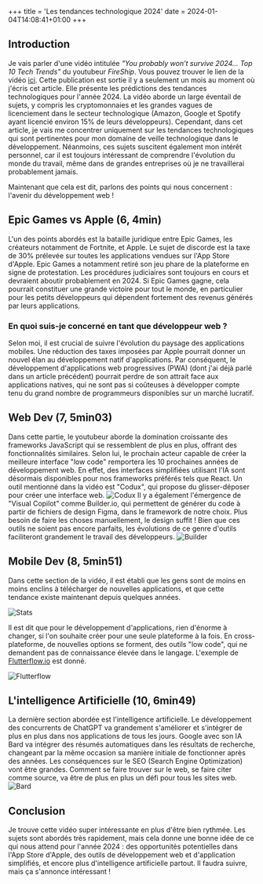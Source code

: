 +++
title = 'Les tendances technologique 2024'
date = 2024-01-04T14:08:41+01:00
+++
## Introduction
Je vais parler d'une vidéo intitulée *"You probably won’t survive 2024... Top 10 Tech Trends"* du youtubeur *FireShip*. Vous pouvez trouver le lien de la vidéo [ici](https://www.youtube.com/watch?v=vyQv563Y-fk). Cette publication est sortie il y a seulement un mois au moment où j'écris cet article. Elle présente les prédictions des tendances technologiques pour l'année 2024. La vidéo aborde un large éventail de sujets, y compris les cryptomonnaies et les grandes vagues de licenciement dans le secteur technologique (Amazon, Google et Spotify ayant licencié environ 15% de leurs développeurs). Cependant, dans cet article, je vais me concentrer uniquement sur les tendances technologiques qui sont pertinentes pour mon domaine de veille technologique dans le développement. Néanmoins, ces sujets suscitent également mon intérêt personnel, car il est toujours intéressant de comprendre l'évolution du monde du travail, même dans de grandes entreprises où je ne travaillerai probablement jamais.

Maintenant que cela est dit, parlons des points qui nous concernent : l'avenir du développement web !

## Epic Games vs Apple (6, 4min)
L'un des points abordés est la bataille juridique entre Epic Games, les créateurs notamment de Fortnite, et Apple. Le sujet de discorde est la taxe de 30% prélevée sur toutes les applications vendues sur l'App Store d'Apple. Epic Games a notamment retiré son jeu phare de la plateforme en signe de protestation. Les procédures judiciaires sont toujours en cours et devraient aboutir probablement en 2024. Si Epic Games gagne, cela pourrait constituer une grande victoire pour tout le monde, en particulier pour les petits développeurs qui dépendent fortement des revenus générés par leurs applications.

### En quoi suis-je concerné en tant que développeur web ?
Selon moi, il est crucial de suivre l'évolution du paysage des applications mobiles. Une réduction des taxes imposées par Apple pourrait donner un nouvel élan au développement natif d'applications. Par conséquent, le développement d'applications web progressives (PWA) (dont j'ai déjà parlé dans un article précédent) pourrait perdre de son attrait face aux applications natives, qui ne sont pas si coûteuses à développer compte tenu du grand nombre de programmeurs disponibles sur un marché lucratif.

## Web Dev (7, 5min03)
Dans cette partie, le youtubeur aborde la domination croissante des frameworks JavaScript qui se ressemblent de plus en plus, offrant des fonctionnalités similaires. Selon lui, le prochain acteur capable de créer la meilleure interface "low code" remportera les 10 prochaines années de développement web. En effet, des interfaces simplifiées utilisant l'IA sont désormais disponibles pour nos frameworks préférés tels que React. Un outil mentionné dans la vidéo est "Codux", qui propose du glisser-déposer pour créer une interface web.
![Codux](https://lchollet.github.io/lchollet/images/react.png)
Il y a également l'émergence de "Visual Copilot" comme Builder.io, qui permettent de générer du code à partir de fichiers de design Figma, dans le framework de notre choix. Plus besoin de faire les choses manuellement, le design suffit ! Bien que ces outils ne soient pas encore parfaits, les évolutions de ce genre d'outils faciliteront grandement le travail des développeurs.
![Builder](https://lchollet.github.io/lchollet/images/builder.png)

## Mobile Dev (8, 5min51)
Dans cette section de la vidéo, il est établi que les gens sont de moins en moins enclins à télécharger de nouvelles applications, et que cette tendance existe maintenant depuis quelques années.

![Stats](https://lchollet.github.io/lchollet/images/stats.png)

Il est dit que pour le développement d'applications, rien d'énorme à changer, si l'on souhaite créer pour une seule plateforme à la fois. En cross-plateforme, de nouvelles options se forment, des outils "low code", qui ne demandent pas de connaissance élevée dans le langage. L'exemple de [Flutterflow.io](https://flutterflow.io/) est donné.

![Flutterflow](https://lchollet.github.io/lchollet/images/flutter.png)

## L'intelligence Artificielle (10, 6min49)
La dernière section abordée est l'intelligence artificielle. Le développement des concurrents de ChatGPT va grandement s'améliorer et s'intégrer de plus en plus dans nos applications de tous les jours. Google avec son IA Bard va intégrer des résumés automatiques dans les résultats de recherche, changeant par la même occasion sa manière initiale de fonctionner après des années. Les conséquences sur le SEO (Search Engine Optimization) vont être grandes. Comment se faire trouver sur le web, se faire citer comme source, va être de plus en plus un défi pour tous les sites web.
![Bard](/posts/bard.png)

## Conclusion
Je trouve cette vidéo super intéressante en plus d'être bien rythmée. Les sujets sont abordés très rapidement, mais cela donne une bonne idée de ce qui nous attend pour l'année 2024 : des opportunités potentielles dans l'App Store d'Apple, des outils de développement web et d'application simplifiés, et encore plus d'intelligence artificielle partout. Il faudra suivre, mais ça s'annonce intéressant !


